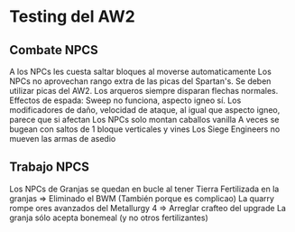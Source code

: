 # Testing del AW2

## Combate NPCS

A los NPCs les cuesta saltar bloques al moverse automaticamente
Los NPCs no aprovechan rango extra de las picas del Spartan's. Se deben utilizar picas del AW2.
Los arqueros siempre disparan flechas normales.
Effectos de espada: Sweep no funciona, aspecto igneo sí.
Los modificadores de daño, velocidad de ataque, al igual que aspecto igneo, parece que si afectan
Los NPCs solo montan caballos vanilla
A veces se bugean con saltos de 1 bloque verticales y vines
Los Siege Engineers no mueven las armas de asedio


## Trabajo NPCS

Los NPCs de Granjas se quedan en bucle al tener Tierra Fertilizada en la granjas => Eliminado el BWM (También porque es complicao)
La quarry rompe ores avanzados del Metallurgy 4 => Arreglar crafteo del upgrade
La granja sólo acepta bonemeal (y no otros fertilizantes)
